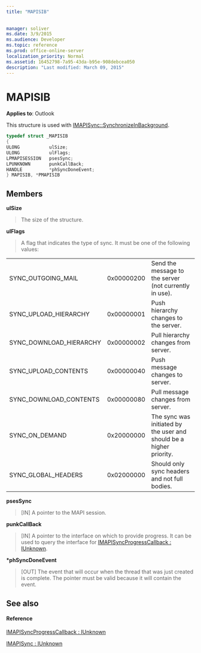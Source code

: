 ```yaml
---
title: "MAPISIB"
 
 
manager: soliver
ms.date: 3/9/2015
ms.audience: Developer
ms.topic: reference
ms.prod: office-online-server
localization_priority: Normal
ms.assetid: 16452798-7a95-43da-b95e-908debcea050
description: "Last modified: March 09, 2015"
---
```


# MAPISIB

  
  
**Applies to**: Outlook 
  
This structure is used with [IMAPISync::SynchronizeInBackground](imapisyncsynchronizeinbackground.md).
  
```cpp
typedef struct _MAPISIB
{
ULONG           ulSize;                
ULONG           ulFlags;
LPMAPISESSION   psesSync;
LPUNKNOWN       punkCallBack;
HANDLE          *phSyncDoneEvent;    
} MAPISIB, *PMAPISIB
```

## Members

 **ulSize**
  
> The size of the structure.
    
 **ulFlags**
  
> A flag that indicates the type of sync. It must be one of the following values:
    
||||
|:-----|:-----|:-----|
|SYNC_OUTGOING_MAIL  <br/> |0x00000200  <br/> |Send the message to the server (not currently in use).  <br/> |
|SYNC_UPLOAD_HIERARCHY  <br/> |0x00000001  <br/> |Push hierarchy changes to the server.  <br/> |
|SYNC_DOWNLOAD_HIERARCHY  <br/> |0x00000002  <br/> |Pull hierarchy changes from server.  <br/> |
|SYNC_UPLOAD_CONTENTS  <br/> |0x00000040  <br/> |Push message changes to server.  <br/> |
|SYNC_DOWNLOAD_CONTENTS  <br/> |0x00000080  <br/> |Pull message changes from server.  <br/> |
|SYNC_ON_DEMAND  <br/> |0x20000000  <br/> |The sync was initiated by the user and should be a higher priority.  <br/> |
|SYNC_GLOBAL_HEADERS  <br/> |0x02000000  <br/> |Should only sync headers and not full bodies.  <br/> |
   
 **psesSync**
  
> [IN] A pointer to the MAPI session.
    
 **punkCallBack**
  
> [IN] A pointer to the interface on which to provide progress. It can be used to query the interface for [IMAPISyncProgressCallback : IUnknown](imapisyncprogresscallbackiunknown.md).
    
 **\*phSyncDoneEvent**
  
> [OUT] The event that will occur when the thread that was just created is complete. The pointer must be valid because it will contain the event.
    
## See also

#### Reference

[IMAPISyncProgressCallback : IUnknown](imapisyncprogresscallbackiunknown.md)
  
[IMAPISync : IUnknown](imapisynciunknown.md)

